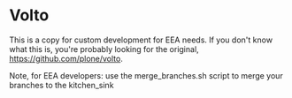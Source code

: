 # Volto

This is a copy for custom development for EEA needs. If you don't know what this is, you're probably looking for the original, https://github.com/plone/volto.

Note, for EEA developers: use the merge_branches.sh script to merge your branches to the kitchen_sink
